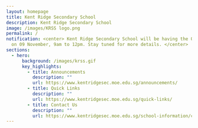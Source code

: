 ```yaml
---
layout: homepage
title: Kent Ridge Secondary School
description: Kent Ridge Secondary School
image: /images/KRSS logo.png
permalink: /
notification: <center> Kent Ridge Secondary School will be having the Open House
  on 09 November, 9am to 12pm. Stay tuned for more details. </center>
sections:
  - hero:
      background: /images/krss.gif
      key_highlights:
        - title: Announcements
          description: ""
          url: https://www.kentridgesec.moe.edu.sg/announcements/
        - title: Quick Links
          description: ""
          url: https://www.kentridgesec.moe.edu.sg/quick-links/
        - title: Contact Us
          description: ""
          url: https://www.kentridgesec.moe.edu.sg/school-information/contact-information/
---
```

